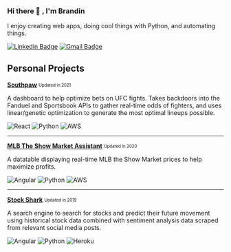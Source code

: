 ### Hi there 👋 , I'm Brandin
I enjoy creating web apps, doing cool things with Python, and automating things.

[![Linkedin Badge](https://img.shields.io/badge/-brandincanfield-blue?style=flat-square&logo=Linkedin&logoColor=white&link=https://www.linkedin.com/in/brandincanfield/)](https://www.linkedin.com/in/brandincanfield/)
[![Gmail Badge](https://img.shields.io/badge/-brandincanfield@gmail.com-c14438?style=flat-square&logo=Gmail&logoColor=white&link=mailto:brandincanfield@gmail.com)](mailto:brandincanfield@gmail.com)

Personal Projects
---
[**Southpaw**](https://southpawdfs.com/) <sub><sup>Updated in 2021</sup></sub>

A dashboard to help optimize bets on UFC fights. Takes backdoors into the Fanduel and Sportsbook APIs to gather real-time odds of fighters, and uses linear/genetic optimization to generate the most optimal lineups possible.

<img alt="React" src="https://img.shields.io/badge/react-%2320232a.svg?style=for-the-badge&logo=react&logoColor=%2361DAFB"/> <img alt="Python" src="https://img.shields.io/badge/python-%2314354C.svg?style=for-the-badge&logo=python&logoColor=white"/> <img alt="AWS" src="https://img.shields.io/badge/AWS-%23FF9900.svg?style=for-the-badge&logo=amazon-aws&logoColor=white"/>

---
[**MLB The Show Market Assistant**](https://d3d82qzrjyyaco.cloudfront.net/) <sub><sup>Updated in 2020</sup></sub>

A datatable displaying real-time MLB the Show Market prices to help maximize profits.

<img alt="Angular" src="https://img.shields.io/badge/angular-%23DD0031.svg?style=for-the-badge&logo=angular&logoColor=white"/> <img alt="Python" src="https://img.shields.io/badge/python-%2314354C.svg?style=for-the-badge&logo=python&logoColor=white"/> <img alt="AWS" src="https://img.shields.io/badge/AWS-%23FF9900.svg?style=for-the-badge&logo=amazon-aws&logoColor=white"/>

---
[**Stock Shark**](https://stockshark-frontend.herokuapp.com/main) <sub><sup>Updated in 2019</sup></sub>

A search engine to search for stocks and predict their future movement using historical stock data combined with sentiment analysis data scraped from relevant social media posts.

<img alt="Angular" src="https://img.shields.io/badge/angular-%23DD0031.svg?style=for-the-badge&logo=angular&logoColor=white"/> <img alt="Python" src="https://img.shields.io/badge/python-%2314354C.svg?style=for-the-badge&logo=python&logoColor=white"/> <img alt="Heroku" src="https://img.shields.io/badge/heroku-%23430098.svg?style=for-the-badge&logo=heroku&logoColor=white"/>


<!--
**bcanfield/bcanfield** is a ✨ _special_ ✨ repository because its `README.md` (this file) appears on your GitHub profile.

Here are some ideas to get you started:

- 🔭 I’m currently working on ...
- 🌱 I’m currently learning ...
- 👯 I’m looking to collaborate on ...
- 🤔 I’m looking for help with ...
- 💬 Ask me about ...
- 📫 How to reach me: ...
- 😄 Pronouns: ...
- ⚡ Fun fact: ...
-->
